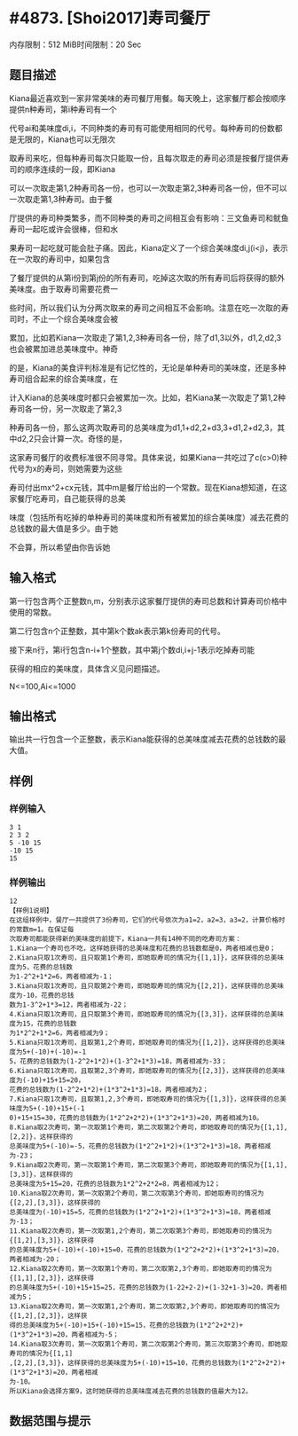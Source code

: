 # #4873. [Shoi2017]寿司餐厅

内存限制：512 MiB时间限制：20 Sec

## 题目描述

Kiana最近喜欢到一家非常美味的寿司餐厅用餐。每天晚上，这家餐厅都会按顺序提供n种寿司，第i种寿司有一个

代号ai和美味度di,i，不同种类的寿司有可能使用相同的代号。每种寿司的份数都是无限的，Kiana也可以无限次

取寿司来吃，但每种寿司每次只能取一份，且每次取走的寿司必须是按餐厅提供寿司的顺序连续的一段，即Kiana

可以一次取走第1,2种寿司各一份，也可以一次取走第2,3种寿司各一份，但不可以一次取走第1,3种寿司。由于餐

厅提供的寿司种类繁多，而不同种类的寿司之间相互会有影响：三文鱼寿司和鱿鱼寿司一起吃或许会很棒，但和水

果寿司一起吃就可能会肚子痛。因此，Kiana定义了一个综合美味度di,j(i<j)，表示在一次取的寿司中，如果包含

了餐厅提供的从第i份到第j份的所有寿司，吃掉这次取的所有寿司后将获得的额外美味度。由于取寿司需要花费一

些时间，所以我们认为分两次取来的寿司之间相互不会影响。注意在吃一次取的寿司时，不止一个综合美味度会被

累加，比如若Kiana一次取走了第1,2,3种寿司各一份，除了d1,3以外，d1,2,d2,3也会被累加进总美味度中。神奇

的是，Kiana的美食评判标准是有记忆性的，无论是单种寿司的美味度，还是多种寿司组合起来的综合美味度，在

计入Kiana的总美味度时都只会被累加一次。比如，若Kiana某一次取走了第1,2种寿司各一份，另一次取走了第2,3

种寿司各一份，那么这两次取寿司的总美味度为d1,1+d2,2+d3,3+d1,2+d2,3，其中d2,2只会计算一次。奇怪的是，

这家寿司餐厅的收费标准很不同寻常。具体来说，如果Kiana一共吃过了c(c>0)种代号为x的寿司，则她需要为这些

寿司付出mx^2+cx元钱，其中m是餐厅给出的一个常数。现在Kiana想知道，在这家餐厅吃寿司，自己能获得的总美

味度（包括所有吃掉的单种寿司的美味度和所有被累加的综合美味度）减去花费的总钱数的最大值是多少。由于她

不会算，所以希望由你告诉她

## 输入格式

第一行包含两个正整数n,m，分别表示这家餐厅提供的寿司总数和计算寿司价格中使用的常数。

第二行包含n个正整数，其中第k个数ak表示第k份寿司的代号。

接下来n行，第i行包含n-i+1个整数，其中第j个数di,i+j-1表示吃掉寿司能

获得的相应的美味度，具体含义见问题描述。

N<=100,Ai<=1000

## 输出格式

输出共一行包含一个正整数，表示Kiana能获得的总美味度减去花费的总钱数的最大值。

## 样例

### 样例输入

    
    3 1
    2 3 2
    5 -10 15
    -10 15
    15
    

### 样例输出

    
    12
    【样例1说明】
    在这组样例中，餐厅一共提供了3份寿司，它们的代号依次为a1=2，a2=3，a3=2，计算价格时的常数m=1。在保证每
    次取寿司都能获得新的美味度的前提下，Kiana一共有14种不同的吃寿司方案：
    1.Kiana一个寿司也不吃，这样她获得的总美味度和花费的总钱数都是0，两者相减也是0；
    2.Kiana只取1次寿司，且只取第1个寿司，即她取寿司的情况为{[1,1]}，这样获得的总美味度为5，花费的总钱数
    为1-2^2+1*2=6，两者相减为-1；
    3.Kiana只取1次寿司，且只取第2个寿司，即她取寿司的情况为{[2,2]}，这样获得的总美味度为-10，花费的总钱
    数为1-3^2+1*3=12，两者相减为-22；
    4.Kiana只取1次寿司，且只取第3个寿司，即她取寿司的情况为{[3,3]}，这样获得的总美味度为15，花费的总钱数
    为1*2^2+1*2=6，两者相减为9；
    5.Kiana只取1次寿司，且取第1,2个寿司，即她取寿司的情况为{[1,2]}，这样获得的总美味度为5+(-10)+(-10)=-1
    5，花费的总钱数为(1-2^2+1*2)+(1-3^2+1*3)=18，两者相减为-33；
    6.Kiana只取1次寿司，且取第2,3个寿司，即她取寿司的情况为{[2,3]}，这样获得的总美味度为(-10)+15+15=20，
    花费的总钱数为(1-2^2+1*2)+(1*3^2+1*3)=18，两者相减为2；
    7.Kiana只取1次寿司，且取第1,2,3个寿司，即她取寿司的情况为{[1,3]}，这样获得的总美味度为5+(-10)+15+(-1
    0)+15+15=30，花费的总钱数为(1*2^2+2*2)+(1*3^2+1*3)=20，两者相减为10。
    8.Kiana取2次寿司，第一次取第1个寿司，第二次取第2个寿司，即她取寿司的情况为{[1,1],[2,2]}，这样获得的
    总美味度为5+(-10)=-5，花费的总钱数为(1*2^2+1*2)+(1*3^2+1*3)=18，两者相减为-23；
    9.Kiana取2次寿司，第一次取第1个寿司，第二次取第3个寿司，即她取寿司的情况为{[1,1],[3,3]}，这样获得的
    总美味度为5+15=20，花费的总钱数为1*2^2+2*2=8，两者相减为12；
    10.Kiana取2次寿司，第一次取第2个寿司，第二次取第3个寿司，即她取寿司的情况为{[2,2],[3,3]}，这样获得的
    总美味度为(-10)+15=5，花费的总钱数为(1*2^2+1*2)+(1*3^2+1*3)=18，两者相减为-13；
    11.Kiana取2次寿司，第一次取第1,2个寿司，第二次取第3个寿司，即她取寿司的情况为{[1,2],[3,3]}，这样获得
    的总美味度为5+(-10)+(-10)+15=0，花费的总钱数为(1*2^2+2*2)+(1*3^2+1*3)=20，两者相减为-20；
    12.Kiana取2次寿司，第一次取第1个寿司，第二次取第2,3个寿司，即她取寿司的情况为{[1,1],[2,3]}，这样获得
    的总美味度为5+(-10)+15+15=25，花费的总钱数为(1-22+2-2)+(1-32+1-3)=20，两者相减为5；
    13.Kiana取2次寿司，第一次取第1,2个寿司，第二次取第2,3个寿司，即她取寿司的情况为{[1,2],[2,3]}，这样获
    得的总美味度为5+(-10)+15+(-10)+15=15，花费的总钱数为(1*2^2+2*2)+(1*3^2+1*3)=20，两者相减为-5；
    14.Kiana取3次寿司，第一次取第1个寿司，第二次取第2个寿司，第三次取第3个寿司，即她取寿司的情况为{[1,1]
    ,[2,2],[3,3]}，这样获得的总美味度为5+(-10)+15=10，花费的总钱数为(1*2^2+2*2)+(1*3^2+1*3)=20，两者相减
    为-10。
    所以Kiana会选择方案9，这时她获得的总美味度减去花费的总钱数的值最大为12。
    

## 数据范围与提示
